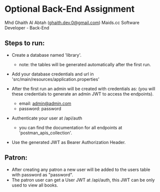 # Optional Back-End Assignment

Mhd Ghaith Al Abtah (ghaith.dev.0@gmail.com)
Maids.cc Software Developer - Back-End
## Steps to run:
- Create a database named 'library'.

    - note: the tables will be generated automatically after the first run.
- Add your database credentials and url in 'src/main/resources/application.properties'
- After the first run an admin will be created with credentials as: (you will these credentials to generate an admin JWT to access the endpoints).

    - email: admin@admin.com
    - password: password
- Authenticate your user at /api/auth
  - you can find the documentation for all endpoints at 'postman_apis_collection'.
- Use the generated JWT as Bearer Authorization Header.
## Patron:
- After creating any patron a new user will be added to the users table with password as "password".
- The patron user can get a User JWT at /api/auth, this JWT can be only used to view all books.